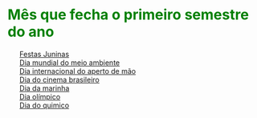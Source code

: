 <html>
  <head>
  <style>
   body{
    background-image: url("https://www.welovesolo.com/wp-content/uploads/2016/11/05retmvpt1r5i43.jpg");
    background-attachment: scroll;
    h1 {color: green};
    ul {list-style-type: none};
    }
  </style>
  </head>
  
  <body>
  <h1>Mês que fecha o primeiro semestre do ano</h1>
  <ul>
    <li><a href="https://www.festajunina.com.br/festa-junina/">Festas Juninas</a></li>
    <li><a href="https://educacao.uol.com.br/datas-comemorativas/0605---dia-mundial-do-meio-ambiente-e-ecologia.htm">Dia mundial do meio ambiente</a></li>
    <li><a href="https://www.sitedecuriosidades.com/curiosidade/origem-do-aperto-de-mao.html">Dia internacional do aperto de mão</a></li>
    <li><a href="http://www.cinefilosanonimos.com.br/19-de-junho-dia-do-cinema-brasileiro/">Dia do cinema brasileiro</a></li>
    <li><a href="https://www.marinha.mil.br/">Dia da marinha</a></li>
    <li><a href="https://youtu.be/qCGkzhmR-Rk">Dia olímpico</a></li>
    <li><a href="https://www.portalsaofrancisco.com.br/calendario-comemorativo/dia-do-quimico">Dia do quimico</a></li>
  </ul>
  </body>
</html>
  
